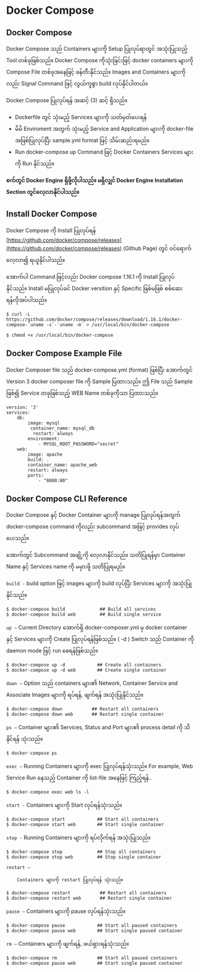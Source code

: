 # Docker Compose

## Docker Compose

Docker Compose သည် Containers များကို Setup ပြုလုပ်ရာတွင် အသုံးပြုသည့် Tool တစ်ခုဖြစ်သည်။ Docker Compose ကိုသုံးခြင်းဖြင့် docker containers များကို Compose File တစ်ခုအနေဖြင့် ဖန်တီးနိုင်သည်။ Images and Containers များကို လည်း Signal Command ဖြင့် လွယ်ကူစွာ build လုပ်နိုင်ပါတယ်။

Docker Compose ပြုလုပ်ရန် အဆင့် \(3\) ဆင့် ရှိသည်။

* Dockerfile တွင် သုံးမည့် Services များကို သတ်မှတ်ပေးရန်
* မိမိ Enviroment အတွက် သုံးမည့် Service and Application များကို docker-file အဖြစ်ပြုလုပ်ပြီး sample.yml format ဖြင့် သိမ်းဆည်းရမည်။
* Run docker-compose up  Command ဖြင့် Docker Containers Services များကို Run နိုင်သည်။

**စက်တွင် Docker Engine ရှိဖို့လိုပါသည်။ မရှိလျှင် Docker Engine Installation Section တွင်လေ့လာနိုင်ပါသည်။**

## Install Docker Compose

Docker Compose ကို Install ပြုလုပ်ရန် [https://github.com/docker/compose/releases](https://github.com/docker/compose/releases) \(Github Page\) တွင် ဝင်ရောက်လေ့လာ၍ ရယူနိုင်ပါသည်။

အောက်ပါ Command ဖြင့်လည်း Docker compose 1.16.1 ကို Install ပြုလုပ်နိုင်သည်။ Install မပြုလုပ်ခင် Docker versition နှင့် Specific ဖြစ်မဖြစ် စစ်ဆေးရန်လိုအပ်ပါသည်။

```text
$ curl -L https://github.com/docker/compose/releases/download/1.16.1/docker-compose-`uname -s`-`uname -m` > /usr/local/bin/docker-compose

$ chmod +x /usr/local/bin/docker-compose
```

## Docker Compose Example File

Docker Composer file သည် docker-compose.yml \(format\) ဖြစ်ပြီး အောက်တွင် Version 3 docker composer file ကို Sample ပြထားသည်။ ဤ File သည် Sample ဖြစ်၍ Service တခုဖြစ်သည့် WEB Name တစ်ခုကိုသာ ပြထားသည်။

```text
version: '3'
services:
    db:
        image: mysql
         container_name: mysql_db
          restart: always
        environment:
            - MYSQL_ROOT_PASSWORD="secret"
    web:
        image: apache
        build: .
        container_name: apache_web
        restart: always
        ports:
            - "8080:80"
```

## Docker Compose CLI Reference

Docker Compose နှင့် Docker Container များကို manage ပြုလုပ်ရန်အတွက် docker-compose command ကိုလည်း subcommand အဖြင့် provides လုပ်ပေးသည်။

အောက်တွင် Subcommand အချို့ကို လေ့လာနိုင်သည်။ သတိပြုရန်မှာ Container Name နှင့် Services name ကို မမှားဖို့ သတိပြုရမည်။

`build -` build option ဖြင့် images များကို build လုပ်ပြီး Services များကို အသုံးပြုနိုင်သည်။

```text
$ docker-compose build             ## Build all services
$ docker-compose build web         ## Build single service
```

`up –` Current Directory အောက်ရှိ docker-composer.yml မှ docker container နှင့် Services များကို Create ပြုလုပ်ရန်ဖြစ်သည်။
\( -d \) Switch သည် Container ကို daemon mode ဖြင့် run စေရန်ဖြစ်သည်။

```text
$ docker-compose up -d            ## Create all containers
$ docker-compose up -d web        ## Create single container
```

`down –` Option သည် containers များ၏ Network, Container Service and Associate Images များကို ရပ်ရန်, ဖျက်ရန် အသုံးပြုနိုင်သည်။

```text
$ docker-compose down           ## Restart all containers
$ docker-compose down web       ## Restart single container
```

`ps –` Container များ၏ Services, Status and Port များ၏ process detail ကို သိနိုင်ရန် သုံးသည်။

```text
$ docker-compose ps
```

`exec –` Running Containers များကို exec ပြုလုပ်ရန်သုံးသည်။ For example, Web Service Run နေသည့် Container ကို list-file အနေဖြင့် ကြည့်ရန်..

```text
$ docker-compose exec web ls -l
```

`start -` Containers များကို Start လုပ်ရန်သုံးသည်။

```text
$ docker-compose start            ## Start all containers
$ docker-compose start web        ## Start single container
```

`stop -` Running Containers များကို ရပ်လိုက်ရန် အသုံးပြုသည်။

```text
$ docker-compose stop             ## Stop all containers
$ docker-compose stop web         ## Stop single container
```

`restart –`

```text
    Containers များကို restart ပြုလုပ်ရန် သုံးသည်။
```

```text
$ docker-compose restart           ## Restart all containers
$ docker-compose restart web       ## Restart single container
```

`pause –` Containers များကို pause လုပ်ရန်သုံးသည်။

```text
$ docker-compose pause            ## Start all paused containers
$ docker-compose pause web        ## Start single paused container
```

`rm –` Containers များကို ဖျက်ရန်, ဖယ်ရှားရန်သုံးသည်။

```text
$ docker-compose rm               ## Start all paused containers
$ docker-compose pause web        ## Start single paused container
```

